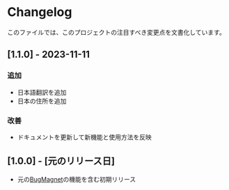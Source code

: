 # Changelog

このファイルでは、このプロジェクトの注目すべき変更点を文書化しています。

## [1.1.0] - 2023-11-11
### 追加
- 日本語翻訳を追加
- 日本の住所を追加

### 改善
- ドキュメントを更新して新機能と使用方法を反映

## [1.0.0] - [元のリリース日]
- 元の[BugMagnet](https://github.com/gojko/bugmagnet)の機能を含む初期リリース
